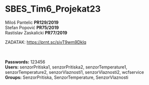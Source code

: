 # SBES_Tim6_Projekat23

Miloš Pantelic <b>PR129/2019</b> <br>
Stefan Popović <b>PR75/2019</b> <br>
Rastislav Zaskalicki <b>PR77/2019</b> <br>

ZADATAK:
https://prnt.sc/sivT9wm9Dklq

<br><br>
<b>Passwords:</b>
123456<br>
<b>Users:</b>
senzorPritiska1, senzorPritiska2, senzorTemperature1, senzorTemperature2, senzorVlaznosti1, senzorVlaznosti2, wcfservice<br>
<b>Groups:</b>
SenzorPritiska, SenzorTemperature, SenzorVlaznosti<br>
